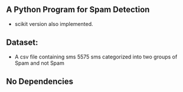## A Python Program for Spam Detection
- scikit version also implemented.
## Dataset:
- A csv file containing sms 5575 sms categorized into two groups of Spam and not Spam


## No Dependencies